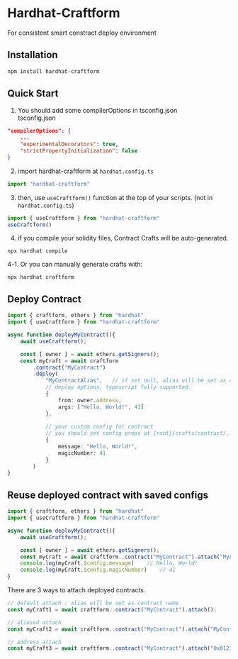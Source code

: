 # Hardhat-Craftform

For consistent smart constract deploy environment

## Installation
```bash
npm install hardhat-craftform
```

## Quick Start
1. You should add some compilerOptions in tsconfig.json  
tsconfig.json
```json
"compilerOptions": {
    ...
    "experimentalDecorators": true,
    "strictPropertyInitialization": false
}
```
2. import hardhat-craftform at `hardhat.config.ts`
```typescript
import "hardhat-craftform"
```
3. then, use `useCraftform()` function at the top of your scripts. (not in `hardhat.config.ts`)
```typescript
import { useCraftform } from "hardhat-craftform" 
useCraftform()
```
4. if you compile your solidity files, Contract Crafts will be auto-generated.
```
npx hardhat compile
```
4-1. Or you can manually generate crafts with:
```
npx hardhat craftform
```

## Deploy Contract
```typescript
import { craftform, ethers } from "hardhat"
import { useCraftform } from "hardhat-craftform" 

async function deployMyContract(){
    await useCraftform();

    const [ owner ] = await ethers.getSigners();
    const myCraft = await craftform
        .contract("MyContract")
        .deploy(
            "MyContractAlias",   // if set null, alias will be set as contract name.(MyContract)
            // deploy options, typescript fully supported.
            {
                from: owner.address,
                args: ["Hello, World!", 41]
            },
            
            // your custom config for contract
            // you should set config props at {root}/crafts/contract/../your-contract.config.ts
            {
                message: "Hello, World!",
                magicNumber: 41
            }
        )
}
```

## Reuse deployed contract with saved configs
```typescript
import { craftform, ethers } from "hardhat"
import { useCraftform } from "hardhat-craftform" 

async function deployMyContract(){
    await useCraftform();

    const [ owner ] = await ethers.getSigners();
    const myCraft = await craftform..contract("MyContract").attach("MyContractAlias");
    console.log(myCraft.$config.message)    // Hello, World!
    console.log(myCraft.$config.magicNumber)    // 41
}
```


There are 3 ways to attach deployed contracts.
```typescript
// default attach : alias will be set as contract name
const myCraft1 = await craftform..contract("MyContract").attach();

// aliased attach
const myCraft2 = await craftform..contract("MyContract").attach("MyContractAlias");

// address attach
const myCraft3 = await craftform..contract("MyContract").attach("0x0123456789abcdef...");
```